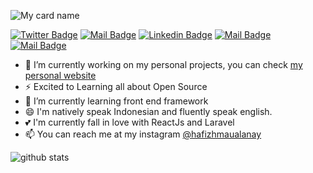 ![My card name](https://cardivo.vercel.app/api?name=Hafizh%20Maulana%20Y&description=%20Just%20an%20Ordinary%20Developer&image=https://avatars.githubusercontent.com/u/56567633?s=96&v=4?v=4&backgroundColor=%23393D46&instagram=asawgi&linkedin=Ahmad%20Saugi&github=zuramai&twitter=asawgi&pattern=topography&colorPattern=%2347597E&fontColor=%23ddd&iconColor=%23fff&opacity=0.3)

[![Twitter Badge](https://img.shields.io/badge/-@hafizhmaulanay-1ca0f1?style=flat&labelColor=1ca0f1&logo=twitter&logoColor=white&link=https://twitter.com/Ipenywis)](https://twitter.com/hafizhmaulanay) [![Mail Badge](https://img.shields.io/badge/-WebProgramming17-e74c3c?style=flat&labelColor=e74c3c&logo=youtube&logoColor=white)](https://www.youtube.com/channel/UCqSQyghhNR8pdsznEqX663w) [![Linkedin Badge](https://img.shields.io/badge/-Hafizh-0e76a8?style=flat&labelColor=0e76a8&logo=linkedin&logoColor=white)](https://www.linkedin.com/in/hafizh-maulana-yusliansyah-541088207) [![Mail Badge](https://img.shields.io/badge/-@hafizhmaulana_y-e84393?style=flat&labelColor=e84393&logo=instagram&logoColor=white)](https://instagram.com/hafizhmaulana_y) [![Mail Badge](https://img.shields.io/badge/-hafizhmy-c0392b?style=flat&labelColor=c0392b&logo=gmail&logoColor=white)](mailto:hafizhmy26@gmail.com)

- 🔭 I’m currently working on my personal projects, you can check <a href="https://hafizhmaulanay.netlify.app">my personal website</a>
- ⚡ Excited to Learning all about Open Source
- 🌱 I’m currently learning front end framework
- 😄 I'm natively speak Indonesian and fluently speak english.
- 💕 I'm currently fall in love with ReactJs and Laravel
- 📫 You can reach me at my instagram [@hafizhmaualanay](https://instagram.com/hafizhmaulanay)

![github stats](https://github-readme-stats.vercel.app/api?username=hafizhmaulanay&show_icons=true)
